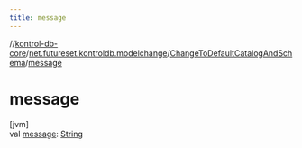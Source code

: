 ```yaml
---
title: message
---
```

//[kontrol-db-core](../../../index.html)/[net.futureset.kontroldb.modelchange](../index.html)/[ChangeToDefaultCatalogAndSchema](index.html)/[message](message.html)



# message



[jvm]\
val [message](message.html): [String](https://kotlinlang.org/api/latest/jvm/stdlib/kotlin/-string/index.html)




